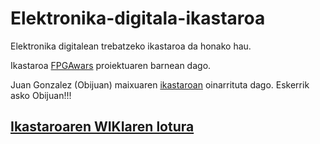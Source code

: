 # Elektronika-digitala-ikastaroa
Elektronika digitalean trebatzeko ikastaroa da honako hau. 

Ikastaroa [FPGAwars](http://fpgawars.github.io/) proiektuaren barnean dago. 

Juan Gonzalez (Obijuan) maixuaren [ikastaroan](https://github.com/Obijuan/Curso-Electronica-Digital-para-makers-con-FPGAs-Libres)  oinarrituta dago. Eskerrik asko Obijuan!!!

## [Ikastaroaren WIKIaren lotura](https://github.com/Lorea-Aldabaldetreku/Elektronika-digitala-ikastaroa/wiki)
